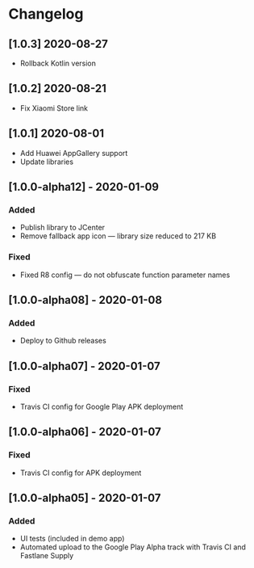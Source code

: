 # Changelog

## [1.0.3] 2020-08-27

- Rollback Kotlin version

## [1.0.2] 2020-08-21

- Fix Xiaomi Store link

## [1.0.1] 2020-08-01

- Add Huawei AppGallery support
- Update libraries

## [1.0.0-alpha12] - 2020-01-09

### Added

- Publish library to JCenter
- Remove fallback app icon — library size reduced to 217 KB

### Fixed

- Fixed R8 config — do not obfuscate function parameter names

## [1.0.0-alpha08] - 2020-01-08

### Added
- Deploy to Github releases

## [1.0.0-alpha07] - 2020-01-07

### Fixed
- Travis CI config for Google Play APK deployment

## [1.0.0-alpha06] - 2020-01-07

### Fixed
- Travis CI config for APK deployment

## [1.0.0-alpha05] - 2020-01-07

### Added
- UI tests (included in demo app)
- Automated upload to the Google Play Alpha track with Travis CI and Fastlane Supply